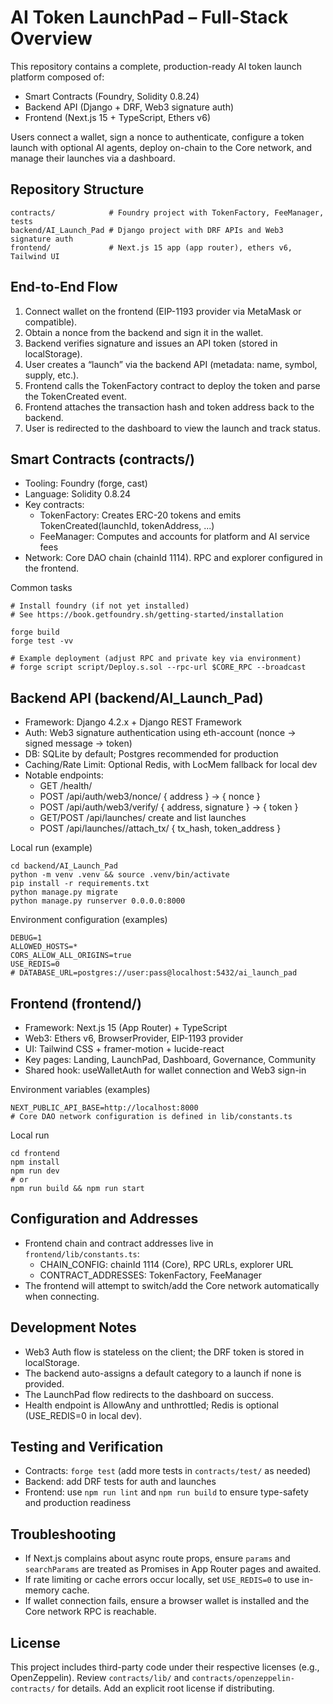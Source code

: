 AI Token LaunchPad – Full-Stack Overview
=======================================

This repository contains a complete, production-ready AI token launch platform composed of:

- Smart Contracts (Foundry, Solidity 0.8.24)
- Backend API (Django + DRF, Web3 signature auth)
- Frontend (Next.js 15 + TypeScript, Ethers v6)

Users connect a wallet, sign a nonce to authenticate, configure a token launch with optional AI agents, deploy on-chain to the Core network, and manage their launches via a dashboard.


Repository Structure
--------------------

```
contracts/            # Foundry project with TokenFactory, FeeManager, tests
backend/AI_Launch_Pad # Django project with DRF APIs and Web3 signature auth
frontend/             # Next.js 15 app (app router), ethers v6, Tailwind UI
```


End-to-End Flow
---------------

1) Connect wallet on the frontend (EIP-1193 provider via MetaMask or compatible).
2) Obtain a nonce from the backend and sign it in the wallet.
3) Backend verifies signature and issues an API token (stored in localStorage).
4) User creates a “launch” via the backend API (metadata: name, symbol, supply, etc.).
5) Frontend calls the TokenFactory contract to deploy the token and parse the TokenCreated event.
6) Frontend attaches the transaction hash and token address back to the backend.
7) User is redirected to the dashboard to view the launch and track status.


Smart Contracts (contracts/)
----------------------------

- Tooling: Foundry (forge, cast)
- Language: Solidity 0.8.24
- Key contracts:
	- TokenFactory: Creates ERC-20 tokens and emits TokenCreated(launchId, tokenAddress, ...)
	- FeeManager: Computes and accounts for platform and AI service fees
- Network: Core DAO chain (chainId 1114). RPC and explorer configured in the frontend.

Common tasks
```
# Install foundry (if not yet installed)
# See https://book.getfoundry.sh/getting-started/installation

forge build
forge test -vv

# Example deployment (adjust RPC and private key via environment)
# forge script script/Deploy.s.sol --rpc-url $CORE_RPC --broadcast
```


Backend API (backend/AI_Launch_Pad)
-----------------------------------

- Framework: Django 4.2.x + Django REST Framework
- Auth: Web3 signature authentication using eth-account (nonce -> signed message -> token)
- DB: SQLite by default; Postgres recommended for production
- Caching/Rate Limit: Optional Redis, with LocMem fallback for local dev
- Notable endpoints:
	- GET /health/
	- POST /api/auth/web3/nonce/        { address } -> { nonce }
	- POST /api/auth/web3/verify/       { address, signature } -> { token }
	- GET/POST /api/launches/            create and list launches
	- POST /api/launches/<uuid>/attach_tx/  { tx_hash, token_address }

Local run (example)
```
cd backend/AI_Launch_Pad
python -m venv .venv && source .venv/bin/activate
pip install -r requirements.txt
python manage.py migrate
python manage.py runserver 0.0.0.0:8000
```

Environment configuration (examples)
```
DEBUG=1
ALLOWED_HOSTS=*
CORS_ALLOW_ALL_ORIGINS=true
USE_REDIS=0
# DATABASE_URL=postgres://user:pass@localhost:5432/ai_launch_pad
```


Frontend (frontend/)
--------------------

- Framework: Next.js 15 (App Router) + TypeScript
- Web3: Ethers v6, BrowserProvider, EIP-1193 provider
- UI: Tailwind CSS + framer-motion + lucide-react
- Key pages: Landing, LaunchPad, Dashboard, Governance, Community
- Shared hook: useWalletAuth for wallet connection and Web3 sign-in

Environment variables (examples)
```
NEXT_PUBLIC_API_BASE=http://localhost:8000
# Core DAO network configuration is defined in lib/constants.ts
```

Local run
```
cd frontend
npm install
npm run dev
# or
npm run build && npm run start
```


Configuration and Addresses
---------------------------

- Frontend chain and contract addresses live in `frontend/lib/constants.ts`:
	- CHAIN_CONFIG: chainId 1114 (Core), RPC URLs, explorer URL
	- CONTRACT_ADDRESSES: TokenFactory, FeeManager
- The frontend will attempt to switch/add the Core network automatically when connecting.


Development Notes
-----------------

- Web3 Auth flow is stateless on the client; the DRF token is stored in localStorage.
- The backend auto-assigns a default category to a launch if none is provided.
- The LaunchPad flow redirects to the dashboard on success.
- Health endpoint is AllowAny and unthrottled; Redis is optional (USE_REDIS=0 in local dev).


Testing and Verification
------------------------

- Contracts: `forge test` (add more tests in `contracts/test/` as needed)
- Backend: add DRF tests for auth and launches
- Frontend: use `npm run lint` and `npm run build` to ensure type-safety and production readiness


Troubleshooting
---------------

- If Next.js complains about async route props, ensure `params` and `searchParams` are treated as Promises in App Router pages and awaited.
- If rate limiting or cache errors occur locally, set `USE_REDIS=0` to use in-memory cache.
- If wallet connection fails, ensure a browser wallet is installed and the Core network RPC is reachable.


License
-------

This project includes third-party code under their respective licenses (e.g., OpenZeppelin). Review `contracts/lib/` and `contracts/openzeppelin-contracts/` for details. Add an explicit root license if distributing.

